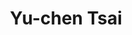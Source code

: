 ---
layout: people
hidden: true
title:  Yu-chen Tsai
name: Yu-chen Tsai
status: ongoing
program: Research assistant
entry_year: 2014
exit_year: 
link: false
external_url: 
image: /people/images/yu-chen_tsai.jpg
brief: 
---